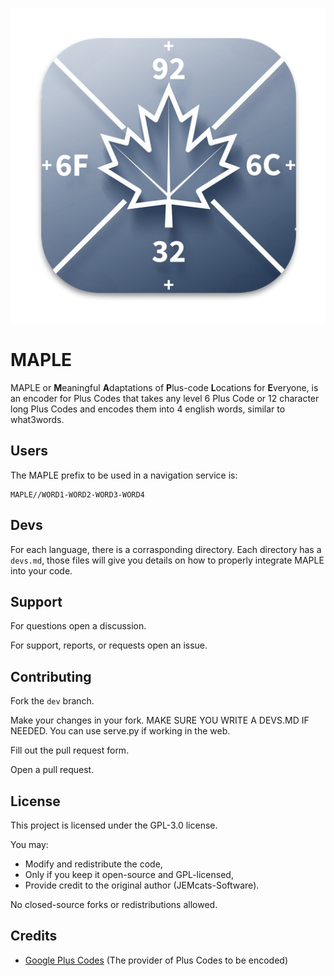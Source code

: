 ![Logo](./assets/icons-png/maple_512x512x32.png)
# MAPLE
MAPLE or **M**eaningful **A**daptations of **P**lus-code **L**ocations for **E**veryone, is an encoder for Plus Codes that takes any level 6 Plus Code or 12 character long Plus Codes and encodes them into 4 english words, similar to what3words.

## Users
The MAPLE prefix to be used in a navigation service is:
```
MAPLE//WORD1-WORD2-WORD3-WORD4
```

## Devs
For each language, there is a corrasponding directory. Each directory has a ```devs.md```, those files will give you details on how to properly integrate MAPLE into your code.

## Support
For questions open a discussion.

For support, reports, or requests open an issue.

## Contributing
Fork the ``dev`` branch.

Make your changes in your fork. MAKE SURE YOU WRITE A DEVS.MD IF NEEDED. You can use serve.py if working in the web.

Fill out the pull request form.

Open a pull request.

## License
This project is licensed under the GPL-3.0 license.

You may:
- Modify and redistribute the code,
- Only if you keep it open-source and GPL-licensed,
- Provide credit to the original author (JEMcats-Software).

No closed-source forks or redistributions allowed.

## Credits

- [Google Plus Codes](https://github.com/google/open-location-code/) (The provider of Plus Codes to be encoded)